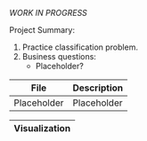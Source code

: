 *WORK IN PROGRESS*

Project Summary:
1. Practice classification problem.
2. Business questions:
    * Placeholder?


|File|Description|
|-|-|
|Placeholder|Placeholder|

<table>
    <thead>
        <tr>
            <th colspan=3>Visualization</th>
        </tr>
    </thead>
</table>
